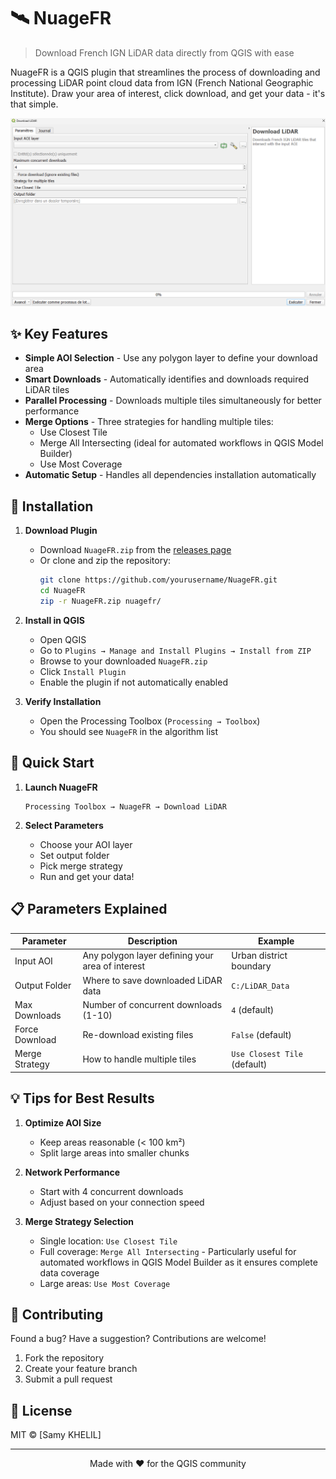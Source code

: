 # 🛰️ NuageFR

> Download French IGN LiDAR data directly from QGIS with ease

NuageFR is a QGIS plugin that streamlines the process of downloading and processing LiDAR point cloud data from IGN (French National Geographic Institute). Draw your area of interest, click download, and get your data - it's that simple.

![Plugin Interface](/interface.png)

## ✨ Key Features

- **Simple AOI Selection** - Use any polygon layer to define your download area
- **Smart Downloads** - Automatically identifies and downloads required LiDAR tiles
- **Parallel Processing** - Downloads multiple tiles simultaneously for better performance
- **Merge Options** - Three strategies for handling multiple tiles:
  - Use Closest Tile
  - Merge All Intersecting (ideal for automated workflows in QGIS Model Builder)
  - Use Most Coverage
- **Automatic Setup** - Handles all dependencies installation automatically
## 🚀 Installation

1. **Download Plugin**
   - Download `NuageFR.zip` from the [releases page](https://github.com/sameeeyy/NuageFR/releases)
   - Or clone and zip the repository:
     ```bash
     git clone https://github.com/yourusername/NuageFR.git
     cd NuageFR
     zip -r NuageFR.zip nuagefr/
     ```

2. **Install in QGIS**
   - Open QGIS
   - Go to `Plugins → Manage and Install Plugins → Install from ZIP`
   - Browse to your downloaded `NuageFR.zip`
   - Click `Install Plugin`
   - Enable the plugin if not automatically enabled

3. **Verify Installation**
   - Open the Processing Toolbox (`Processing → Toolbox`)
   - You should see `NuageFR` in the algorithm list

## 🚀 Quick Start

1. **Launch NuageFR**
   ```
   Processing Toolbox → NuageFR → Download LiDAR
   ```

2. **Select Parameters**
   - Choose your AOI layer
   - Set output folder
   - Pick merge strategy
   - Run and get your data!

## 📋 Parameters Explained

Parameter | Description | Example
----------|-------------|--------
Input AOI | Any polygon layer defining your area of interest | Urban district boundary
Output Folder | Where to save downloaded LiDAR data | `C:/LiDAR_Data`
Max Downloads | Number of concurrent downloads (1-10) | `4` (default)
Force Download | Re-download existing files | `False` (default)
Merge Strategy | How to handle multiple tiles | `Use Closest Tile` (default)

## 💡 Tips for Best Results

1. **Optimize AOI Size**
   - Keep areas reasonable (< 100 km²)
   - Split large areas into smaller chunks

2. **Network Performance**
   - Start with 4 concurrent downloads
   - Adjust based on your connection speed

3. **Merge Strategy Selection**
   - Single location: `Use Closest Tile`
   - Full coverage: `Merge All Intersecting` - Particularly useful for automated workflows in QGIS Model Builder as it ensures complete data coverage
   - Large areas: `Use Most Coverage`

## 🤝 Contributing

Found a bug? Have a suggestion? Contributions are welcome!

1. Fork the repository
2. Create your feature branch
3. Submit a pull request

## 📝 License

MIT © [Samy KHELIL]

---
<p align="center">
Made with ❤️ for the QGIS community
</p>
